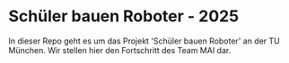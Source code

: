 # Schüler bauen Roboter - 2025
In dieser Repo geht es um das Projekt 'Schüler bauen Roboter' an der TU München. 
Wir stellen hier den Fortschritt des Team MAI dar. 
